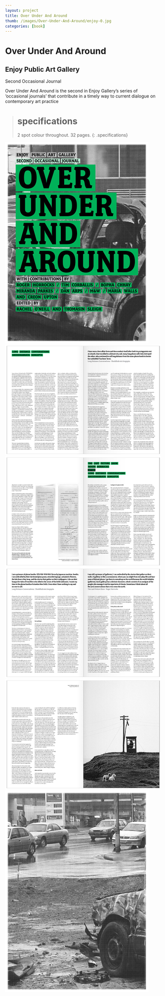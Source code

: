 ```yaml
---
layout: project
title: Over Under And Around
thumb: /images/Over-Under-And-Around/enjoy-0.jpg
categories: [book]
---
```


# Over Under And Around

## Enjoy Public Art Gallery

Second Occasional Journal 

Over Under And Around is the second in Enjoy Gallery’s series of ‘occasional journals’ that contribute in a timely way to current dialogue on contemporary art practice

> # specifications
> 2 spot colour throughout. 32 pages.
{: .specifications}

![](/images/Over-Under-And-Around/enjoy-1.jpg)
![](/images/Over-Under-And-Around/enjoy-2.jpg)
![](/images/Over-Under-And-Around/enjoy-3.jpg)
![](/images/Over-Under-And-Around/enjoy-4.jpg)
![](/images/Over-Under-And-Around/enjoy-5.jpg)
![](/images/Over-Under-And-Around/enjoy-6.jpg)
